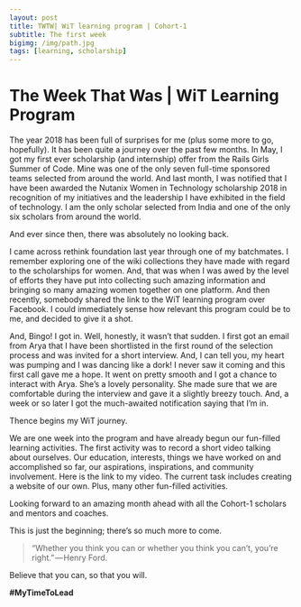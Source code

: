 ```yaml
---
layout: post
title: TWTW| WiT learning program | Cohort-1
subtitle: The first week
bigimg: /img/path.jpg
tags: [learning, scholarship]
---
```


# The Week That Was | WiT Learning Program


The year 2018 has been full of surprises for me (plus some more to go, hopefully). It has been quite a journey over the past few months. In May, I got my first ever scholarship (and internship) offer from the Rails Girls Summer of Code. Mine was one of the only seven full-time sponsored teams selected from around the world. And last month, I was notified that I have been awarded the Nutanix Women in Technology scholarship 2018 in recognition of my initiatives and the leadership I have exhibited in the field of technology. I am the only scholar selected from India and one of the only six scholars from around the world.

And ever since then, there was absolutely no looking back.

I came across rethink foundation last year through one of my batchmates. I remember exploring one of the wiki collections they have made with regard to the scholarships for women. And, that was when I was awed by the level of efforts they have put into collecting such amazing information and bringing so many amazing women together on one platform. And then recently, somebody shared the link to the WiT learning program over Facebook. I could immediately sense how relevant this program could be to me, and decided to give it a shot.

And, Bingo! I got in. Well, honestly, it wasn’t that sudden. I first got an email from Arya that I have been shortlisted in the first round of the selection process and was invited for a short interview. And, I can tell you, my heart was pumping and I was dancing like a dork! I never saw it coming and this first call gave me a hope. It went on pretty smooth and I got a chance to interact with Arya. She’s a lovely personality. She made sure that we are comfortable during the interview and gave it a slightly breezy touch. And, a week or so later I got the much-awaited notification saying that I’m in.

Thence begins my WiT journey.

We are one week into the program and have already begun our fun-filled learning activities. The first activity was to record a short video talking about ourselves. Our education, interests, things we have worked on and accomplished so far, our aspirations, inspirations, and community involvement. Here is the link to my video. The current task includes creating a website of our own. Plus, many other fun-filled activities.

Looking forward to an amazing month ahead with all the Cohort-1 scholars and mentors and coaches.

This is just the beginning; there’s so much more to come.

> “Whether you think you can or whether you think you can’t, you’re right.” — Henry Ford.

Believe that you can, so that you will.

**#MyTimeToLead**
